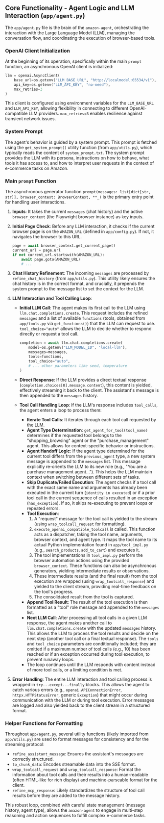 ## Core Functionality - Agent Logic and LLM Interaction (`app/agent.py`)

The `app/agent.py` file is the brain of the `amazon-agent`, orchestrating the interaction with the Large Language Model (LLM), managing the conversation flow, and coordinating the execution of browser-based tools.

### OpenAI Client Initialization

At the beginning of its operation, specifically within the main `prompt` function, an asynchronous OpenAI client is initialized:

```python
llm = openai.AsyncClient(
    base_url=os.getenv("LLM_BASE_URL", "http://localmodel:65534/v1"),
    api_key=os.getenv("LLM_API_KEY", "no-need"),
    max_retries=3
)
```
This client is configured using environment variables for the `LLM_BASE_URL` and `LLM_API_KEY`, allowing flexibility in connecting to different OpenAI-compatible LLM providers. `max_retries=3` enables resilience against transient network issues.

### System Prompt

The agent's behavior is guided by a system prompt. This prompt is fetched using the `get_system_prompt()` utility function (from `app/utils.py`), which typically reads the content of `system_prompt.txt`. The system prompt provides the LLM with its persona, instructions on how to behave, what tools it has access to, and how to interpret user requests in the context of e-commerce tasks on Amazon.

### Main `prompt` Function

The asynchronous generator function `prompt(messages: list[dict[str, str]], browser_context: BrowserContext, **_)` is the primary entry point for handling user interactions.

1.  **Inputs**: It takes the current `messages` (chat history) and the active `browser_context` (the Playwright browser instance) as key inputs.

2.  **Initial Page Check**: Before any LLM interaction, it checks if the current browser page is on the `AMAZON_URL` (defined in `app/config.py`). If not, it navigates the browser to this URL.
    ```python
    page = await browser_context.get_current_page()
    current_url = page.url
    if not current_url.startswith(AMAZON_URL):
        await page.goto(AMAZON_URL)
        # ...
    ```

3.  **Chat History Refinement**: The incoming `messages` are processed by `refine_chat_history` (from `app/utils.py`). This utility likely ensures the chat history is in the correct format, and crucially, it prepends the system prompt to the message list to set the context for the LLM.

4.  **LLM Interaction and Tool Calling Loop**:
    *   **Initial LLM Call**: The agent makes its first call to the LLM using `llm.chat.completions.create`. This request includes the refined `messages` and a list of available `functions` (tools, obtained from `app/tools.py` via `get_functions()`) that the LLM can request to use. `tool_choice="auto"` allows the LLM to decide whether to respond directly or request a tool call.
        ```python
        completion = await llm.chat.completions.create(
            model=os.getenv("LLM_MODEL_ID", 'local-llm'),
            messages=messages,
            tools=functions,
            tool_choice="auto",
            # ... other parameters like seed, temperature
        )
        ```
    *   **Direct Response**: If the LLM provides a direct textual response (`completion.choices[0].message.content`), this content is yielded, effectively streaming it back to the client. The assistant's message is then appended to the `messages` history.

    *   **Tool Call Handling Loop**: If the LLM's response includes `tool_calls`, the agent enters a loop to process them:
        *   **Iterate Tool Calls**: It iterates through each tool call requested by the LLM.
        *   **Agent Type Determination**: `get_agent_for_tool(tool_name)` determines if the requested tool belongs to the "shopping_browsing" agent or the "purchase_management" agent. This allows for context-specific behavior or instructions.
        *   **Agent Handoff Logic**: If the agent type determined for the current tool differs from the `previous_agent` type, a new system message is appended to the `messages` list. This message explicitly re-orients the LLM to its new role (e.g., "You are a purchase management agent..."). This helps the LLM maintain context when switching between different sets of tasks.
        *   **Skip Duplicate/Failed Execution**: The agent checks if a tool call with the exact same name and arguments has already been executed in the current turn (`identity in executed`) or if a prior tool call in the current sequence of calls resulted in an exception (`has_exception`). If so, it skips re-executing to prevent loops or repeated errors.
        *   **Tool Execution**:
            1.  A "request" message for the tool call is yielded to the stream (using `wrap_toolcall_request` for formatting).
            2.  `execute_openai_compatible_toolcall` is called. This function acts as a dispatcher, taking the tool name, arguments, browser context, and agent type. It maps the tool name to its actual Python implementation found in `app/tool_impl.py` (e.g., `search_products`, `add_to_cart`) and executes it.
            3.  The tool implementations in `tool_impl.py` perform the browser automation actions using the provided `browser_context`. These functions can also be asynchronous generators, yielding intermediate results or observations.
            4.  These intermediate results (and the final result) from the tool execution are wrapped (using `wrap_toolcall_response`) and yielded to the client stream, providing real-time feedback on the tool's progress.
            5.  The consolidated result from the tool is captured.
        *   **Append Tool Result**: The result of the tool execution is then formatted as a "tool" role message and appended to the `messages` list.
        *   **Next LLM Call**: After processing all tool calls in a given LLM response, the agent makes another call to `llm.chat.completions.create` with the updated `messages` history. This allows the LLM to process the tool results and decide on the next step (another tool call or a final textual response). The `tools` and `tool_choice` parameters are conditionally included; they are omitted if a maximum number of tool calls (e.g., 10) has been reached or if an exception occurred during tool execution, to prevent runaway loops.
        *   The loop continues until the LLM responds with content instead of more tool calls, or a limiting condition is met.

5.  **Error Handling**: The entire LLM interaction and tool calling process is wrapped in `try...except...finally` blocks. This allows the agent to catch various errors (e.g., `openai.APIConnectionError`, `httpx.HTTPStatusError`, generic `Exception`) that might occur during communication with the LLM or during tool execution. Error messages are logged and also yielded back to the client stream in a structured format.

### Helper Functions for Formatting

Throughout `app/agent.py`, several utility functions (likely imported from `app/utils.py`) are used to format messages for consistency and for the streaming protocol:
*   `refine_assistant_message`: Ensures the assistant's messages are correctly structured.
*   `to_chunk_data`: Encodes streamable data into the SSE format.
*   `wrap_toolcall_request` and `wrap_toolcall_response`: Format the information about tool calls and their results into a human-readable (often HTML-like for rich display) and machine-parseable format for the client.
*   `refine_mcp_response`: Likely standardizes the structure of tool call results before they are added to the message history.

This robust loop, combined with careful state management (message history, agent type), allows the `amazon-agent` to engage in multi-step reasoning and action sequences to fulfill complex e-commerce tasks.
